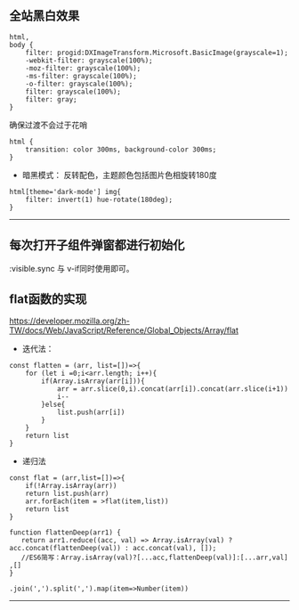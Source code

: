 ## 全站黑白效果
```
html,
body {
	filter: progid:DXImageTransform.Microsoft.BasicImage(grayscale=1);
	-webkit-filter: grayscale(100%);
	-moz-filter: grayscale(100%);
	-ms-filter: grayscale(100%);
	-o-filter: grayscale(100%);
	filter: grayscale(100%);
	filter: gray;
}
```
确保过渡不会过于花哨
```
html {
    transition: color 300ms, background-color 300ms;
}
```
- 暗黑模式： 反转配色，主题颜色包括图片色相旋转180度
```
html[theme='dark-mode'] img{
    filter: invert(1) hue-rotate(180deg);
}
```
---

## 每次打开子组件弹窗都进行初始化

:visible.sync 与 v-if同时使用即可。

## flat函数的实现

https://developer.mozilla.org/zh-TW/docs/Web/JavaScript/Reference/Global_Objects/Array/flat

- 迭代法：
```
const flatten = (arr, list=[])=>{
	for (let i =0;i<arr.length; i++){
		if(Array.isArray(arr[i])){
			arr = arr.slice(0,i).concat(arr[i]).concat(arr.slice(i+1))
			i--
		}else{
			list.push(arr[i])
		}
	}
	return list
}
```
- 递归法
```
const flat = (arr,list=[])=>{
	if(!Array.isArray(arr)) 
	return list.push(arr)
	arr.forEach(item = >flat(item,list))
	return list
}
```
```
function flattenDeep(arr1) {
   return arr1.reduce((acc, val) => Array.isArray(val) ? acc.concat(flattenDeep(val)) : acc.concat(val), []);
   //ES6简写：Array.isArray(val)?[...acc,flattenDeep(val)]:[...arr,val]    ,[]
}
```
```
.join(',').split(',').map(item=>Number(item)) 
```
---